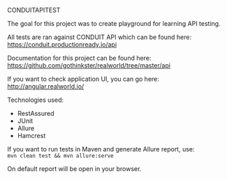 CONDUITAPITEST

The goal for this project was to create playground for learning API testing.

All tests are ran against CONDUIT API which can be found here:  
https://conduit.productionready.io/api

Documentation for this project can be found here:  
https://github.com/gothinkster/realworld/tree/master/api

If you want to check application UI, you can go here:  
http://angular.realworld.io/

Technologies used:
- RestAssured
- JUnit
- Allure
- Hamcrest

If you want to run tests in Maven and generate Allure report, use:  
`mvn clean test && mvn allure:serve`

On default report will be open in your browser.
